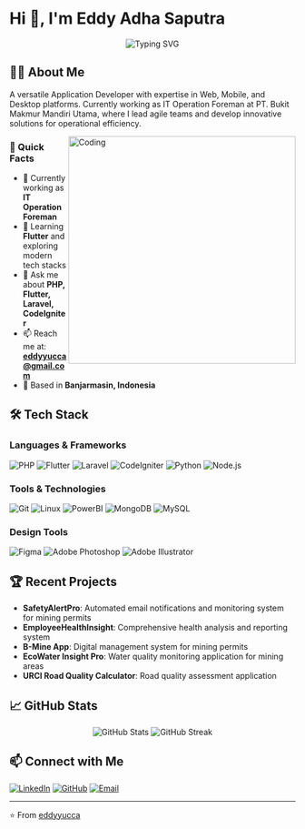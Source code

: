 # Hi 👋, I'm Eddy Adha Saputra

<div align="center">
  <img src="https://readme-typing-svg.herokuapp.com?font=Fira+Code&size=25&duration=3000&pause=1000&color=2C974B&background=FF000000&center=true&vCenter=true&width=435&lines=Full+Stack+Developer;Mobile+Developer;IT+Operations+Specialist" alt="Typing SVG" />
</div>

## 👨‍💻 About Me

A versatile Application Developer with expertise in Web, Mobile, and Desktop platforms. Currently working as IT Operation Foreman at PT. Bukit Makmur Mandiri Utama, where I lead agile teams and develop innovative solutions for operational efficiency.

<img align="right" alt="Coding" width="400" src="https://raw.githubusercontent.com/abhisheknaiidu/abhisheknaiidu/master/code.gif"/>

### 🚀 Quick Facts

- 🔭 Currently working as **IT Operation Foreman**
- 🌱 Learning **Flutter** and exploring modern tech stacks
- 💬 Ask me about **PHP, Flutter, Laravel, CodeIgniter**
- 📫 Reach me at: **eddyyucca@gmail.com**
- 📍 Based in **Banjarmasin, Indonesia**

## 🛠️ Tech Stack

### Languages & Frameworks
![PHP](https://img.shields.io/badge/PHP-777BB4?style=for-the-badge&logo=php&logoColor=white)
![Flutter](https://img.shields.io/badge/Flutter-02569B?style=for-the-badge&logo=flutter&logoColor=white)
![Laravel](https://img.shields.io/badge/Laravel-FF2D20?style=for-the-badge&logo=laravel&logoColor=white)
![CodeIgniter](https://img.shields.io/badge/CodeIgniter-EF4223?style=for-the-badge&logo=codeigniter&logoColor=white)
![Python](https://img.shields.io/badge/Python-3776AB?style=for-the-badge&logo=python&logoColor=white)
![Node.js](https://img.shields.io/badge/Node.js-339933?style=for-the-badge&logo=nodedotjs&logoColor=white)

### Tools & Technologies
![Git](https://img.shields.io/badge/Git-F05032?style=for-the-badge&logo=git&logoColor=white)
![Linux](https://img.shields.io/badge/Linux-FCC624?style=for-the-badge&logo=linux&logoColor=black)
![PowerBI](https://img.shields.io/badge/PowerBI-F2C811?style=for-the-badge&logo=powerbi&logoColor=black)
![MongoDB](https://img.shields.io/badge/MongoDB-47A248?style=for-the-badge&logo=mongodb&logoColor=white)
![MySQL](https://img.shields.io/badge/MySQL-4479A1?style=for-the-badge&logo=mysql&logoColor=white)

### Design Tools
![Figma](https://img.shields.io/badge/Figma-F24E1E?style=for-the-badge&logo=figma&logoColor=white)
![Adobe Photoshop](https://img.shields.io/badge/Photoshop-31A8FF?style=for-the-badge&logo=adobe-photoshop&logoColor=white)
![Adobe Illustrator](https://img.shields.io/badge/Illustrator-FF9A00?style=for-the-badge&logo=adobe-illustrator&logoColor=white)

## 🏆 Recent Projects

- **SafetyAlertPro**: Automated email notifications and monitoring system for mining permits
- **EmployeeHealthInsight**: Comprehensive health analysis and reporting system
- **B-Mine App**: Digital management system for mining permits
- **EcoWater Insight Pro**: Water quality monitoring application for mining areas
- **URCI Road Quality Calculator**: Road quality assessment application

## 📈 GitHub Stats

<div align="center">
  <img src="https://github-readme-stats.vercel.app/api?username=eddyyucca&show_icons=true&theme=radical" alt="GitHub Stats" />
  <img src="https://github-readme-streak-stats.herokuapp.com/?user=eddyyucca&theme=radical" alt="GitHub Streak" />
</div>

## 📫 Connect with Me

[![LinkedIn](https://img.shields.io/badge/LinkedIn-0077B5?style=for-the-badge&logo=linkedin&logoColor=white)](https://www.linkedin.com/in/YOUR_LINKEDIN)
[![GitHub](https://img.shields.io/badge/GitHub-100000?style=for-the-badge&logo=github&logoColor=white)](https://github.com/eddyyucca)
[![Email](https://img.shields.io/badge/Email-D14836?style=for-the-badge&logo=gmail&logoColor=white)](mailto:eddyyucca@gmail.com)

---
⭐️ From [eddyyucca](https://github.com/eddyyucca)
